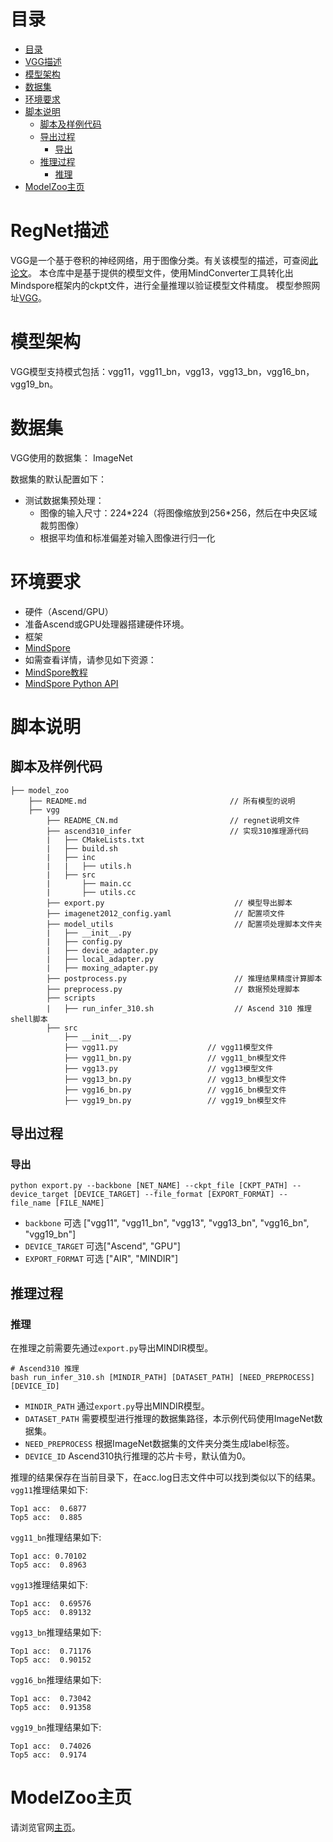 # 目录

<!-- TOC -->

- [目录](#目录)
- [VGG描述](#vgg描述)
- [模型架构](#模型架构)
- [数据集](#数据集)
- [环境要求](#环境要求)
- [脚本说明](#脚本说明)
    - [脚本及样例代码](#脚本及样例代码)
    - [导出过程](#导出过程)
        - [导出](#导出)
    - [推理过程](#推理过程)
        - [推理](#推理)
- [ModelZoo主页](#modelzoo主页)

<!-- /TOC -->

# RegNet描述

VGG是一个基于卷积的神经网络，用于图像分类。有关该模型的描述，可查阅[此论文](https://arxiv.org/abs/1409.1556)。
本仓库中是基于提供的模型文件，使用MindConverter工具转化出Mindspore框架内的ckpt文件，进行全量推理以验证模型文件精度。
模型参照网址[VGG](https://pytorch.org/hub/pytorch_vision_vgg)。

# 模型架构

VGG模型支持模式包括：vgg11，vgg11_bn，vgg13，vgg13_bn，vgg16_bn，vgg19_bn。

# 数据集

VGG使用的数据集： ImageNet

数据集的默认配置如下：

- 测试数据集预处理：
    - 图像的输入尺寸：224\*224（将图像缩放到256\*256，然后在中央区域裁剪图像）
    - 根据平均值和标准偏差对输入图像进行归一化

# 环境要求

- 硬件（Ascend/GPU）
- 准备Ascend或GPU处理器搭建硬件环境。
- 框架
- [MindSpore](https://www.mindspore.cn/install)
- 如需查看详情，请参见如下资源：
- [MindSpore教程](https://www.mindspore.cn/tutorials/zh-CN/master/index.html)
- [MindSpore Python API](https://www.mindspore.cn/docs/api/zh-CN/master/index.html)

# 脚本说明

## 脚本及样例代码

```shell
├── model_zoo
    ├── README.md                                // 所有模型的说明
    ├── vgg
        ├── README_CN.md                         // regnet说明文件
        ├── ascend310_infer                      // 实现310推理源代码
        |   ├── CMakeLists.txt
        |   ├── build.sh
        |   ├── inc
        |   |   ├── utils.h
        |   ├── src
        |       ├── main.cc
        |       ├── utils.cc
        ├── export.py                             // 模型导出脚本
        ├── imagenet2012_config.yaml              // 配置项文件
        ├── model_utils                           // 配置项处理脚本文件夹
        |   ├── __init__.py
        |   ├── config.py
        |   ├── device_adapter.py
        |   ├── local_adapter.py
        |   ├── moxing_adapter.py
        ├── postprocess.py                        // 推理结果精度计算脚本
        ├── preprocess.py                         // 数据预处理脚本
        ├── scripts
        |   ├── run_infer_310.sh                  // Ascend 310 推理shell脚本
        ├── src
            ├── __init__.py
            ├── vgg11.py                    // vgg11模型文件
            ├── vgg11_bn.py                 // vgg11_bn模型文件
            ├── vgg13.py                    // vgg13模型文件
            ├── vgg13_bn.py                 // vgg13_bn模型文件
            ├── vgg16_bn.py                 // vgg16_bn模型文件
            ├── vgg19_bn.py                 // vgg19_bn模型文件
```

## 导出过程

### 导出

```shell
python export.py --backbone [NET_NAME] --ckpt_file [CKPT_PATH] --device_target [DEVICE_TARGET] --file_format [EXPORT_FORMAT] --file_name [FILE_NAME]
```

- `backbone` 可选 ["vgg11", "vgg11_bn", "vgg13", "vgg13_bn", "vgg16_bn", "vgg19_bn"]
- `DEVICE_TARGET` 可选["Ascend", "GPU"]
- `EXPORT_FORMAT` 可选 ["AIR", "MINDIR"]

## 推理过程

### 推理

在推理之前需要先通过`export.py`导出MINDIR模型。

```shell
# Ascend310 推理
bash run_infer_310.sh [MINDIR_PATH] [DATASET_PATH] [NEED_PREPROCESS] [DEVICE_ID]
```

- `MINDIR_PATH` 通过`export.py`导出MINDIR模型。
- `DATASET_PATH` 需要模型进行推理的数据集路径，本示例代码使用ImageNet数据集。
- `NEED_PREPROCESS` 根据ImageNet数据集的文件夹分类生成label标签。
- `DEVICE_ID` Ascend310执行推理的芯片卡号，默认值为0。

推理的结果保存在当前目录下，在acc.log日志文件中可以找到类似以下的结果。
`vgg11`推理结果如下:

  ```log
Top1 acc:  0.6877
Top5 acc:  0.885
  ```

`vgg11_bn`推理结果如下:

  ```log
Top1 acc: 0.70102
Top5 acc:  0.8963
  ```

`vgg13`推理结果如下:

  ```log
Top1 acc:  0.69576
Top5 acc:  0.89132
  ```

`vgg13_bn`推理结果如下:

  ```log
Top1 acc:  0.71176
Top5 acc:  0.90152
  ```

`vgg16_bn`推理结果如下:

  ```log
Top1 acc:  0.73042
Top5 acc:  0.91358
  ```

`vgg19_bn`推理结果如下:

  ```log
Top1 acc:  0.74026
Top5 acc:  0.9174
  ```

# ModelZoo主页

 请浏览官网[主页](https://gitee.com/mindspore/models)。  
